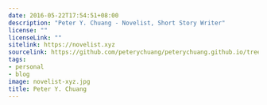 ```yaml
---
date: 2016-05-22T17:54:51+08:00
description: "Peter Y. Chuang - Novelist, Short Story Writer"
license: ""
licenseLink: ""
sitelink: https://novelist.xyz
sourcelink: https://github.com/peterychuang/peterychuang.github.io/tree/source
tags:
- personal
- blog
image: novelist-xyz.jpg
title: Peter Y. Chuang
---
```

